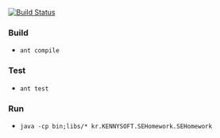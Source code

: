 [![Build Status](https://travis-ci.org/KENNYSOFT/SEHomework.svg?branch=master)](https://travis-ci.org/KENNYSOFT/SEHomework)

### Build ###
- `ant compile`

### Test ###
- `ant test`

### Run ###
- `java -cp bin;libs/* kr.KENNYSOFT.SEHomework.SEHomework`